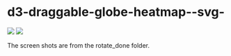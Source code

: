 # d3-draggable-globe-heatmap--svg-
<img src="https://cdn.rawgit.com/JingqiL/d3-draggable-globe-heatmap--svg-/6ec0bb3d/rotate_done/draggable%20globe.png">

<img src= "https://cdn.rawgit.com/JingqiL/d3-draggable-globe-heatmap--svg-/08c5abf2/rotate_done/Screen%20Shot%202018-04-25%20at%206.46.03%20PM.png">

The screen shots are from the rotate_done folder.
